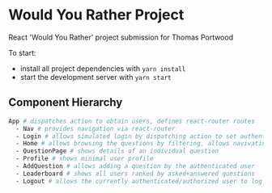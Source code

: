 # Would You Rather Project

React 'Would You Rather' project submission for Thomas Portwood

To start:

* install all project dependencies with `yarn install`
* start the development server with `yarn start`

## Component Hierarchy
```bash
App # dispatches action to obtain users, defines react-router routes
  - Nav # provides navigation via react-router
  - Login # allows simulated login by dispatching action to set authenticated/authorized user
  - Home # allows browsing the questions by filtering, allows navivating to question pages
  - QuestionPage # shows details of an individual question
  - Profile # shows minimal user profile
  - AddQuestion # allows adding a question by the authenticated user
  - Leaderboard # shows all users ranked by asked+answered questions
  - Logout # allows the currently authenticated/authorized user to log out
```